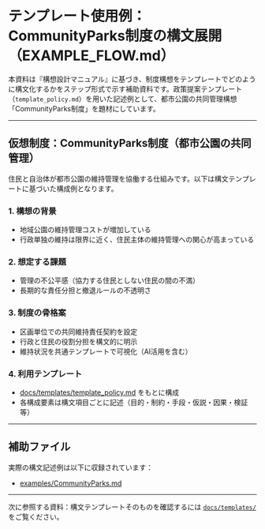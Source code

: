 # テンプレート使用例：CommunityParks制度の構文展開（EXAMPLE_FLOW.md）

本資料は『構想設計マニュアル』に基づき、制度構想をテンプレートでどのように構文化するかをステップ形式で示す補助資料です。政策提案テンプレート（`template_policy.md`）を用いた記述例として、都市公園の共同管理構想「CommunityParks制度」を題材にしています。

---

## 仮想制度：CommunityParks制度（都市公園の共同管理）

住民と自治体が都市公園の維持管理を協働する仕組みです。以下は構文テンプレートに基づいた構成例となります。

### 1. 構想の背景
- 地域公園の維持管理コストが増加している
- 行政単独の維持は限界に近く、住民主体の維持管理への関心が高まっている

### 2. 想定する課題
- 管理の不公平感（協力する住民としない住民の間の不満）
- 長期的な責任分担と撤退ルールの不透明さ

### 3. 制度の骨格案
- 区画単位での共同維持責任契約を設定
- 行政と住民の役割分担を構文的に明示
- 維持状況を共通テンプレートで可視化（AI活用を含む）

### 4. 利用テンプレート
- [docs/templates/template_policy.md](templates/template_policy.md) をもとに構成
- 各構成要素は構文項目ごとに記述（目的・制約・手段・仮説・因果・検証等）

---

## 補助ファイル

実際の構文記述例は以下に収録されています：
- [examples/CommunityParks.md](../examples/CommunityParks.md)

---

次に参照する資料：構文テンプレートそのものを確認するには [`docs/templates/`](templates/) をご覧ください。
